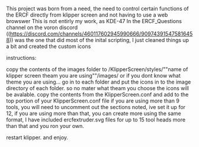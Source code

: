 This project was born from a need, the need to control certain functions of the ERCF directly from klipper screen and not having to use a web browswer
This is not entirly my work, as KDE-47 In the ERCF_Questions channel on the voron discord ((https://discord.com/channels/460117602945990666/909743915475816458)) was the one that did most of the inital scripting, I just cleaned things up a bit and created the custom icons 


instructions:

copy the contents of the images folder to /KlipperScreen/styles/""name of klipper screen theam you are using""/images/
or if you dont know what theme you are using... go in to each folder and put the icons in to the image directory of each folder. 
so no mater what theam you choose the icons will be avalable. 
copy the contents from the KlipperScreen.conf and add to the top portion of your KlipperScreen.conf file
if you are using more than 9 tools, you will need to uncomment out the sections noted, ive set it up for 12, if you are using more than that, you can create
more using the same format, I have included ercfextruder.svg files for up to 15 tool heads more than that and you ron your own.

restart klipper. and enjoy. 
